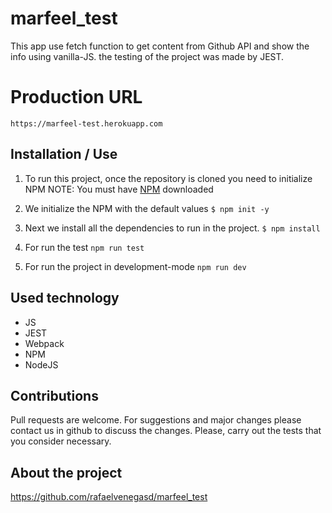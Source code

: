 # marfeel_test
This app use fetch function to get content from  Github API and show the info using vanilla-JS. the testing of the project was made by JEST. 

# Production URL
`https://marfeel-test.herokuapp.com`

## Installation / Use
1. To run this project, once the repository is cloned you need to initialize NPM
NOTE: You must have [NPM](https://www.npmjs.com/get-npm) downloaded 

2. We initialize the NPM with the default values
`$ npm init -y`

3. Next we install all the dependencies to run in the project.
`$ npm install`

4. For run the test
`npm run test`

5. For run the project in development-mode
`npm run dev`

## Used technology
- JS
- JEST
- Webpack
- NPM
- NodeJS

## Contributions
Pull requests are welcome. For suggestions and major changes please contact us in github to discuss the changes.
Please, carry out the tests that you consider necessary.

## About the project
https://github.com/rafaelvenegasd/marfeel_test
